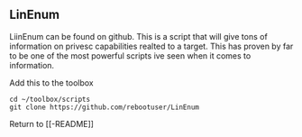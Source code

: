 ## LinEnum


LiinEnum can be found on github. This is a script that will give tons of information on privesc capabilities realted to a target. This has proven by far to be one of the most powerful scripts ive seen when it comes to information.

Add this to the toolbox

	cd ~/toolbox/scripts
	git clone https://github.com/rebootuser/LinEnum
	
	
Return to [[-README]]